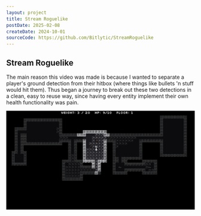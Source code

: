 ```yaml
---
layout: project
title: Stream Roguelike
postDate: 2025-02-08
createDate: 2024-10-01
sourceCode: https://github.com/Bitlytic/StreamRoguelike
---
```


## Stream Roguelike

The main reason this video was made is because I wanted to separate a player's ground detection from their hitbox (where things like bullets 'n stuff would hit them). Thus began a journey to break out these two detections in a clean, easy to reuse way, since having every entity implement their own health functionality was pain.


![Screenshot](/screenshots/stream-roguelike/screenshot-1.png)
